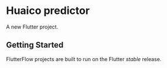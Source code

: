 # Huaico predictor

A new Flutter project.

## Getting Started

FlutterFlow projects are built to run on the Flutter _stable_ release.
